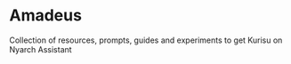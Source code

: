 # Amadeus
Collection of resources, prompts, guides and experiments to get Kurisu on Nyarch Assistant
